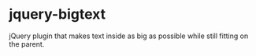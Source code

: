 jquery-bigtext
==============

jQuery plugin that makes text inside as big as possible while still fitting on the parent.
